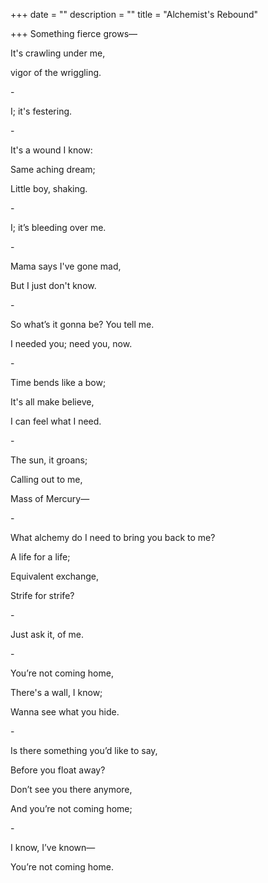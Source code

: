 +++
date = ""
description = ""
title = "Alchemist's Rebound"

+++
Something fierce grows—

It's crawling under me,

vigor of the wriggling.

\-

I; it's festering.

\-

It's a wound I know:

Same aching dream;

Little boy, shaking.

\-

I; it’s bleeding over me.

\-

Mama says I've gone mad,

But I just don't know.

\-

So what’s it gonna be? You tell me.

I needed you; need you, now.

\-

Time bends like a bow;

It's all make believe,

I can feel what I need.

\-

The sun, it groans;

Calling out to me,

Mass of Mercury—

\-

What alchemy do I need to bring you back to me?

A life for a life;

Equivalent exchange,

Strife for strife?

\-

Just ask it, of me.

\-

You’re not coming home,

There's a wall, I know;

Wanna see what you hide.

\-

Is there something you’d like to say,

Before you float away?

Don’t see you there anymore,

And you’re not coming home;

\-

I know, I’ve known—

You’re not coming home.